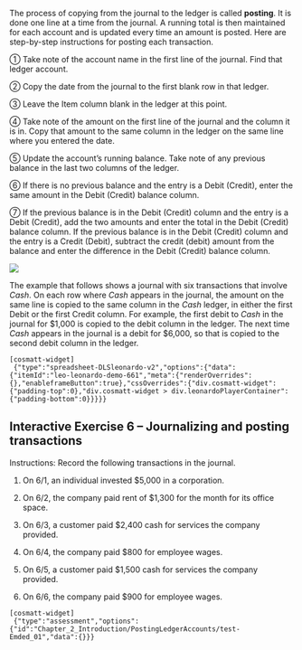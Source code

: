 The process of copying from the journal to the ledger is called **posting**. It is done one line at a time from the journal. A running total is then maintained for each account and is updated every time an amount is posted. Here are step-by-step instructions for posting each transaction.

① Take note of the account name in the first line of the journal. Find that ledger account.

② Copy the date from the journal to the first blank row in that ledger.

③ Leave the Item column blank in the ledger at this point.

④ Take note of the amount on the first line of the journal and the column it is in. Copy that amount to the same column in the ledger on the same line where you entered the date.

⑤ Update the account’s running balance. Take note of any previous balance in the last two columns of the ledger.

⑥ If there is no previous balance and the entry is a Debit (Credit), enter the same amount in the Debit (Credit) balance column.

⑦ If the previous balance is in the Debit (Credit) column and the entry is a Debit (Credit), add the two amounts and enter the total in the Debit (Credit) balance column. If the previous balance is in the Debit (Credit) column and the entry is a Credit (Debit), subtract the credit (debit) amount from the balance and enter the difference in the Debit (Credit) balance column. 

![](./Chapter_2_Recording_accounting_transactions/media/04_Process_of_posting_to_the_ledger_accounts/image2.png)

The example that follows shows a journal with six transactions that involve *Cash*. On each row where *Cash* appears in the journal, the amount on the same line is copied to the same column in the *Cash* ledger, in either the first Debit or the first Credit column. For example, the first debit to *Cash* in the journal for $1,000 is copied to the debit column in the ledger. The next time *Cash* appears in the journal is a debit for $6,000, so that is copied to the second debit column in the ledger. 

```
[cosmatt-widget]
 {"type":"spreadsheet-DLSleonardo-v2","options":{"data":{"itemId":"leo-leonardo-demo-661","meta":{"renderOverrides":{},"enableframeButton":true},"cssOverrides":{"div.cosmatt-widget":{"padding-top":0},"div.cosmatt-widget > div.leonardoPlayerContainer":{"padding-bottom":0}}}}} 
```

## Interactive Exercise 6 – Journalizing and posting transactions

Instructions: Record the following transactions in the journal.

1.  On 6/1, an individual invested $5,000 in a corporation.

2.  On 6/2, the company paid rent of $1,300 for the month for its office space.

3.  On 6/3, a customer paid $2,400 cash for services the company provided.

4.  On 6/4, the company paid $800 for employee wages.

5.  On 6/5, a customer paid $1,500 cash for services the company provided.

6.  On 6/6, the company paid $900 for employee wages.

```
[cosmatt-widget]
 {"type":"assessment","options":{"id":"Chapter_2_Introduction/PostingLedgerAccounts/test-Emded_01","data":{}}} 
```


